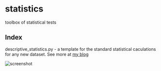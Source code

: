 # statistics
toolbox of statistical tests

## Index
descriptive_statistics.py - a template for the standard statistical caculations for any new dataset. See more at [my blog](https://www.pushbutton.design/blog/python-for-data-analysis)

![screenshot](https://images.squarespace-cdn.com/content/v1/5f659760b0847f6b53bf9134/1600552712128-QL61AC1FX5TEHFD4G6GS/ke17ZwdGBToddI8pDm48kPsXA_Kh-qrJ2iqAgAKCTr57gQa3H78H3Y0txjaiv_0fDoOvxcdMmMKkDsyUqMSsMWxHk725yiiHCCLfrh8O1z5QHyNOqBUUEtDDsRWrJLTma7X7gdoO6e6HaZsCRHCrw1Ckka99Kf7Zfy3rhRTlAwhpC3UIaJ7CfaCOPi4gaIEz/Screen-Shot-2020-06-14-at-22.30.04.pn)
